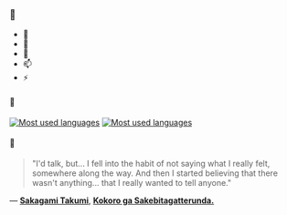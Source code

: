 ### 👋

- 🔭
- 🌱
- 💬
- 📫
- ⚡

#### 🧏

[![Most used languages](https://github-readme-stats-aynah.vercel.app/api/top-langs/?username=aynh&theme=solarized-dark&langs_count=6&layout=compact&hide_title=true)](https://github.com/anuraghazra/github-readme-stats#gh-dark-mode-only)
[![Most used languages](https://github-readme-stats-aynah.vercel.app/api/top-langs/?username=aynh&theme=solarized-light&langs_count=6&layout=compact&hide_title=true)](https://github.com/anuraghazra/github-readme-stats#gh-light-mode-only)

#### 💬

> "I'd talk, but... I fell into the habit of not saying what I really felt, somewhere along the way. And then I started believing that there wasn't anything... that I really wanted to tell anyone."

&mdash; [**Sakagami Takumi**](https://myanimelist.net/character.php?q=Sakagami%20Takumi&cat=character), [**Kokoro ga Sakebitagatterunda.**](https://myanimelist.net/search/all?q=Kokoro%20ga%20Sakebitagatterunda.&cat=all)

